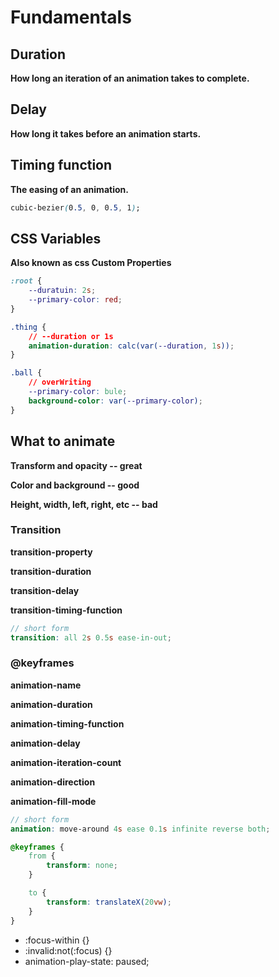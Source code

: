 # Fundamentals
## Duration
**How long an iteration of an animation takes to complete.**
## Delay
**How long it takes before an animation starts.**

## Timing function
**The easing of an animation.**
```css
cubic-bezier(0.5, 0, 0.5, 1);
```


## CSS Variables
**Also known as css Custom Properties**
```css
:root {
	--duratuin: 2s;
	--primary-color: red;
}

.thing {
	// --duration or 1s
	animation-duration: calc(var(--duration, 1s)); 
}

.ball {
	// overWriting
	--primary-color: bule;
	background-color: var(--primary-color);
}
```

## What to animate
**Transform and opacity -- great**

**Color and background -- good**

**Height, width, left, right, etc -- bad**

### Transition
**transition-property**

**transition-duration**

**transition-delay**

**transition-timing-function**

```scss
// short form
transition: all 2s 0.5s ease-in-out;
```


### @keyframes

**animation-name**

**animation-duration**

**animation-timing-function**

**animation-delay**

**animation-iteration-count**

**animation-direction**

**animation-fill-mode**



```scss
// short form
animation: move-around 4s ease 0.1s infinite reverse both;

@keyframes {
	from {
		transform: none;
	}

	to {
		transform: translateX(20vw);
	}
}
```
- :focus-within {}
- :invalid:not(:focus) {}
- animation-play-state: paused;